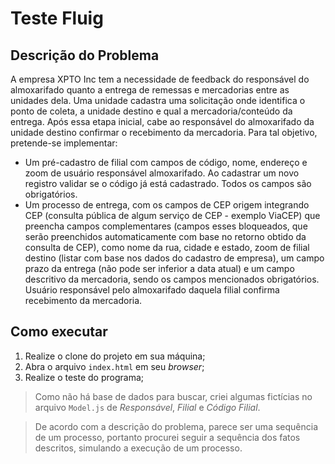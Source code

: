 # Teste Fluig

## Descrição do Problema
A empresa XPTO Inc tem a necessidade de feedback do responsável do almoxarifado quanto a entrega de remessas e mercadorias entre as unidades dela. Uma unidade cadastra uma solicitação onde identifica o ponto de coleta, a unidade destino e qual a mercadoria/conteúdo da entrega.
Após essa etapa inicial, cabe ao responsável do almoxarifado da unidade destino confirmar o recebimento da mercadoria.
Para tal objetivo, pretende-se implementar:
- Um pré-cadastro de filial com campos de código, nome, endereço e zoom de usuário responsável almoxarifado. Ao cadastrar um novo registro validar se o código já está cadastrado. Todos os campos são obrigatórios.
- Um processo de entrega, com os campos de CEP origem integrando CEP (consulta pública de algum serviço de CEP - exemplo ViaCEP) que preencha campos complementares (campos esses bloqueados, que serão preenchidos automaticamente com base no retorno obtido da consulta de CEP), como nome da rua, cidade e estado, zoom de filial destino (listar com base nos dados do cadastro de empresa), um campo prazo da entrega (não pode ser inferior a data atual) e um campo descritivo da mercadoria, sendo os campos mencionados obrigatórios. Usuário responsável pelo almoxarifado daquela filial confirma recebimento da mercadoria.

## Como executar

1. Realize o clone do projeto em sua máquina;
2. Abra o arquivo `index.html` em seu _browser_;
3. Realize o teste do programa;

> Como não há base de dados para buscar, criei algumas fictícias no arquivo `Model.js` de _Responsável_, _Filial_ e _Código Filial_.

> De acordo com a descrição do problema, parece ser uma sequência de um processo, portanto procurei seguir a sequência dos fatos descritos, simulando a execução de um processo.
